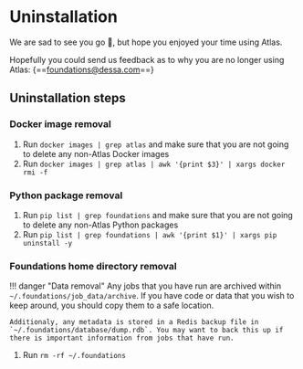 # Uninstallation

We are sad to see you go 🙁, but hope you enjoyed your time using Atlas. 

Hopefully you could send us feedback as to why you are no longer using Atlas: {==[foundations@dessa.com](mailto:foundations@dessa.com)==}

## Uninstallation steps 
### Docker image removal

 1. Run `docker images | grep atlas` and make sure that you are not going to delete any non-Atlas Docker images
 2. Run `docker images | grep atlas | awk '{print $3}' | xargs docker rmi -f`
 
### Python package removal

 1. Run `pip list | grep foundations` and make sure that you are not going to delete any non-Atlas Python packages
 2. Run `pip list | grep foundations | awk '{print $1}' | xargs pip uninstall -y`
 
### Foundations home directory removal

!!! danger "Data removal"
    Any jobs that you have run are archived within `~/.foundations/job_data/archive`. If you have code or data that you wish to keep around, you should copy them to a safe location.
    
    Additionaly, any metadata is stored in a Redis backup file in `~/.foundations/database/dump.rdb`. You may want to back this up if there is important information from jobs that have run.

 1. Run `rm -rf ~/.foundations`